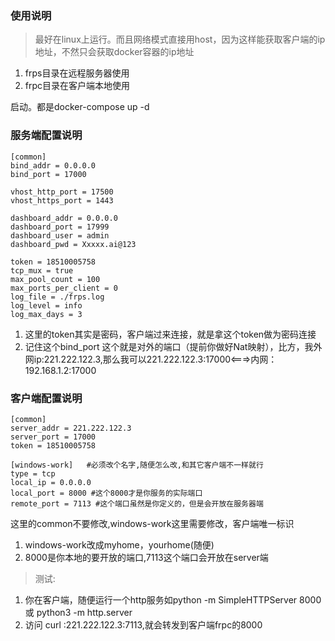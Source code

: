 ### 使用说明 

>最好在linux上运行。而且网络模式直接用host，因为这样能获取客户端的ip地址，不然只会获取docker容器的ip地址



1. frps目录在远程服务器使用
2. frpc目录在客户端本地使用


启动。都是docker-compose up -d


### 服务端配置说明

```
[common]
bind_addr = 0.0.0.0 
bind_port = 17000 

vhost_http_port = 17500 
vhost_https_port = 1443 

dashboard_addr = 0.0.0.0 
dashboard_port = 17999 
dashboard_user = admin 
dashboard_pwd = Xxxxx.ai@123 

token = 18510005758 
tcp_mux = true 
max_pool_count = 100 
max_ports_per_client = 0 
log_file = ./frps.log 
log_level = info 
log_max_days = 3 

```
1. 这里的token其实是密码，客户端过来连接，就是拿这个token做为密码连接 
2. 记住这个bind_port 这个就是对外的端口（提前你做好Nat映射），比方，我外网ip:221.222.122.3,那么我可以221.222.122.3:17000<===>内网：192.168.1.2:17000 


### 客户端配置说明

```
[common] 
server_addr = 221.222.122.3 
server_port = 17000 
token = 18510005758 

[windows-work]   #必须改个名字,随便怎么改,和其它客户端不一样就行
type = tcp 
local_ip = 0.0.0.0 
local_port = 8000 #这个8000才是你服务的实际端口 
remote_port = 7113 #这个端口虽然是你定义的，但是会开放在服务器端 

```
这里的common不要修改,windows-work这里需要修改，客户端唯一标识 
1. windows-work改成myhome，yourhome(随便) 
2. 8000是你本地的要开放的端口,7113这个端口会开放在server端 



>测试: 
1. 你在客户端，随便运行一个http服务如python -m SimpleHTTPServer 8000或 python3 -m http.server 
2. 访问 curl :221.222.122.3:7113,就会转发到客户端frpc的8000 


